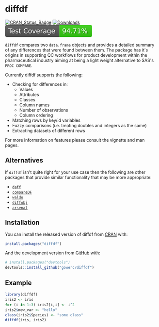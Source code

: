 
# diffdf

<!-- start badges -->
[![CRAN_Status_Badge](https://www.r-pkg.org/badges/version/diffdf)](https://CRAN.R-project.org/package=diffdf)
[![Downloads](https://cranlogs.r-pkg.org/badges/diffdf?color=brightgreen)](https://www.r-pkg.org/pkg/diffdf)
[![Code Coverage 📔](https://raw.githubusercontent.com/gowerc/diffdf/_xml_coverage_reports/data/master/badge.svg)](https://gowerc.github.io/diffdf/master/coverage-report/)
<!-- end badges -->

`diffdf` compares two `data.frame` objects and provides a detailed summary of any differences that were found between them. The package has it's origins in supporting QC workflows for product development within the pharmaceutical industry aiming at being a light weight alternative to SAS's `PROC COMPARE`.

Currently diffdf supports the following:

- Checking for differences in:
  - Values
  - Attributes
  - Classes
  - Column names
  - Number of observations
  - Column ordering
- Matching rows by key/id variables
- Fuzzy comparisons (i.e. treating doubles and integers as the same)
- Extracting datasets of different rows

For more information on features please consult the vignette and man pages.

## Alternatives

If `diffdf` isn't quite right for your use case then the following are other packages that provide similar functionality that may be more appropriate:

- [`daff`](https://CRAN.R-project.org/package=daff)
- [`compareDF`](https://CRAN.R-project.org/package=compareDF)
- [`waldo`](https://CRAN.R-project.org/package=waldo)
- [`diffobj`](https://CRAN.R-project.org/package=diffobj)
- [`arsenal`](https://CRAN.R-project.org/package=arsenal)

## Installation

You can install the released version of diffdf from [CRAN](https://CRAN.R-project.org/package=diffdf) with:

``` r
install.packages("diffdf")
```

And the development version from [GitHub](https://github.com/gowerc/diffdf) with:

``` r
# install.packages("devtools")
devtools::install_github("gowerc/diffdf")
```

## Example

``` r
library(diffdf)
iris2 <- iris
for (i in 1:3) iris2[i,i] <- i^2
iris2$new_var <- "hello"
class(iris2$Species) <- "some class"
diffdf(iris, iris2)
```
